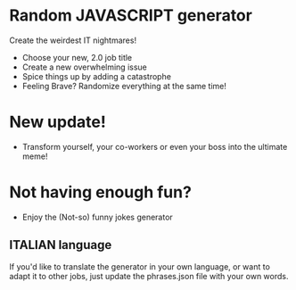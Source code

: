 # Random JAVASCRIPT generator

Create the weirdest IT nightmares!

  - Choose your new, 2.0 job title
  - Create a new overwhelming issue
  - Spice things up by adding a catastrophe
  - Feeling Brave? Randomize everything at the same time!

# New update!
- Transform yourself, your co-workers or even your boss into the ultimate meme!

# Not having enough fun?
 - Enjoy the (Not-so) funny jokes generator

## ITALIAN language

If you'd like to translate the generator in your own language, or want to adapt
it to other jobs, just update the phrases.json file with your own words.
